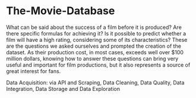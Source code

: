 # The-Movie-Database

What can be said about the success of a film before it is produced? Are there specific formulas for achieving it? Is it possible to predict whether a film will have a high rating, considering some of its characteristics? These are the questions we asked ourselves and prompted the creation of the dataset. As their production cost, in most cases, exceeds well over $100 million dollars, knowing how to answer these questions can bring very useful and important for film productions, but it also represents a source of great interest for fans.

Data Acquisition: via API and Scraping, Data Cleaning, Data Quality, Data Integration, Data Storage and Data Exploration
